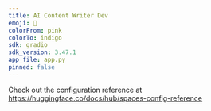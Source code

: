 ```yaml
---
title: AI Content Writer Dev
emoji: 🐠
colorFrom: pink
colorTo: indigo
sdk: gradio
sdk_version: 3.47.1
app_file: app.py
pinned: false
---
```


Check out the configuration reference at https://huggingface.co/docs/hub/spaces-config-reference
